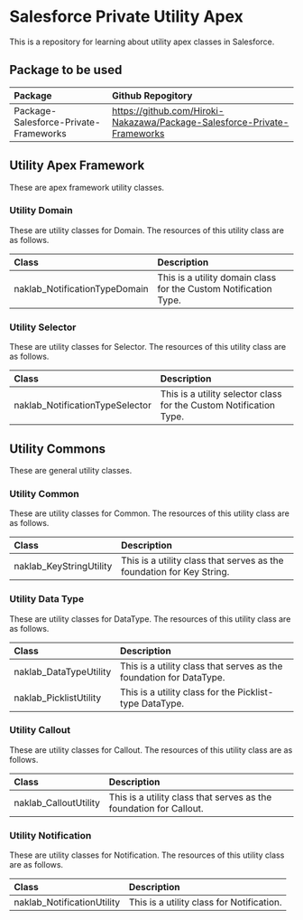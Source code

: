 # Salesforce Private Utility Apex

This is a repository for learning about utility apex classes in Salesforce.

## Package to be used

| Package                               | Github Repogitory                                                        |
| :------------------------------------ | :----------------------------------------------------------------------- |
| Package-Salesforce-Private-Frameworks | https://github.com/Hiroki-Nakazawa/Package-Salesforce-Private-Frameworks |

## Utility Apex Framework

These are apex framework utility classes.

### Utility Domain

These are utility classes for Domain. The resources of this utility class are as follows.

| Class                         | Description                                                      |
| :---------------------------- | :--------------------------------------------------------------- |
| naklab_NotificationTypeDomain | This is a utility domain class for the Custom Notification Type. |

### Utility Selector

These are utility classes for Selector. The resources of this utility class are as follows.

| Class                           | Description                                                        |
| :------------------------------ | :----------------------------------------------------------------- |
| naklab_NotificationTypeSelector | This is a utility selector class for the Custom Notification Type. |

## Utility Commons

These are general utility classes.

### Utility Common

These are utility classes for Common. The resources of this utility class are as follows.

| Class                   | Description                                                           |
| :---------------------- | :-------------------------------------------------------------------- |
| naklab_KeyStringUtility | This is a utility class that serves as the foundation for Key String. |

### Utility Data Type

These are utility classes for DataType. The resources of this utility class are as follows.

| Class                  | Description                                                         |
| :--------------------- | :------------------------------------------------------------------ |
| naklab_DataTypeUtility | This is a utility class that serves as the foundation for DataType. |
| naklab_PicklistUtility | This is a utility class for the Picklist-type DataType.             |

### Utility Callout

These are utility classes for Callout. The resources of this utility class are as follows.

| Class                 | Description                                                        |
| :-------------------- | :----------------------------------------------------------------- |
| naklab_CalloutUtility | This is a utility class that serves as the foundation for Callout. |

### Utility Notification

These are utility classes for Notification. The resources of this utility class are as follows.

| Class                      | Description                               |
| :------------------------- | :---------------------------------------- |
| naklab_NotificationUtility | This is a utility class for Notification. |
